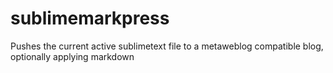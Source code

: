 sublimemarkpress
================

Pushes the current active sublimetext file to a metaweblog compatible blog, optionally applying markdown